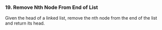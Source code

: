 ### 19. Remove Nth Node From End of List

Given the head of a linked list, remove the nth node from the end of the list and return its head.
